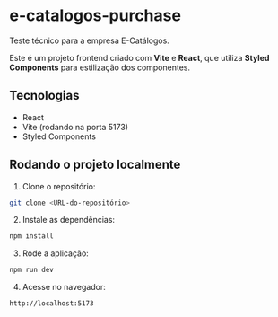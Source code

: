 # e-catalogos-purchase

Teste técnico para a empresa E-Catálogos.

Este é um projeto frontend criado com **Vite** e **React**, que utiliza **Styled Components** para estilização dos componentes.

## Tecnologias

- React
- Vite (rodando na porta 5173)
- Styled Components

## Rodando o projeto localmente

1. Clone o repositório:

```bash
git clone <URL-do-repositório>
```

2. Instale as dependências:

```bash
npm install
```

3. Rode a aplicação:

```bash
npm run dev
```

4. Acesse no navegador:

```
http://localhost:5173
```
